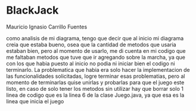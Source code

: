 # BlackJack
Mauricio Ignasio Carrillo Fuentes

como analisis de mi diagrama, tengo que decir que al inicio mi diagrama creia que estaba bueno, osea que la cantidad de metodos que usaria estaban bien, pero al momento de usarlo, me di cuenta en mi codigo que me faltaban metodos que tuve que ir agregando sobre la marcha, ya que con los que habia puesto al inicio no podia ni iniciar bien el codigo ni terminarlo.
La problematica que habia era solo hacer la implementacion de las funcionalidades solicitadas, logre terminar esas problematias, pero al momento de terminarlas quise unirlas y probarlas para que el juego este listo, en caso de solo tener los metodos sin utilizar hay que borrar solo 1 linea de codigo que es la linea 6 de la clase Juego.java, ya que esa es la linea que inicia el juego
